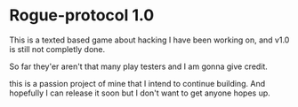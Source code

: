 # Rogue-protocol 1.0

This is a texted based game about hacking I have been working on, and v1.0 is still not completly done.

So far they'er aren't that many play testers and I am gonna give credit.

this is a passion project of mine that I intend to continue building. And hopefully I can release it soon but I don't want to get anyone hopes up.

